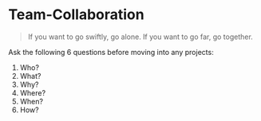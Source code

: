 # Team-Collaboration


> If you want to go swiftly, go alone. If you want to go far, go together.

Ask the following 6 questions before moving into any projects: 

1. Who?
2. What?
3. Why?
4. Where?
5. When?
6. How?
